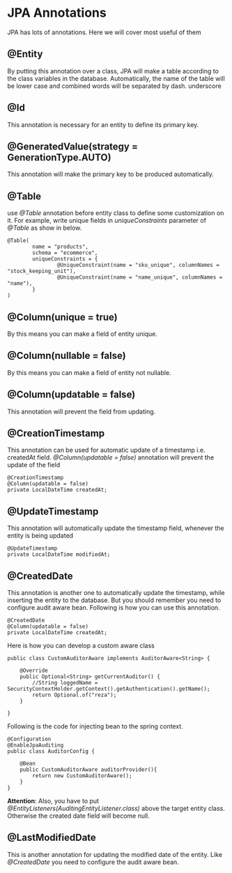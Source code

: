 # JPA Annotations

JPA has lots of annotations. Here we will cover most useful of them

## @Entity
By putting this annotation over a class, JPA will make a table according to the class variables in the database. Automatically, the name of the table will be lower case and combined words will be separated by dash.
underscore
## @Id 
This annotation is necessary for an entity to define its primary key.

## @GeneratedValue(strategy = GenerationType.AUTO)
This annotation will make the primary key to be produced automatically.

## @Table
use _@Table_ annotation before entity class to define some customization on it.
For example, write unique fields in _uniqueConstraints_ parameter of _@Table_ as show in below.

```
@Table(
        name = "products",
        schema = "ecommerce",
        uniqueConstraints = {
                @UniqueConstraint(name = "sku_unique", columnNames = "stock_keeping_unit"),
                @UniqueConstraint(name = "name_unique", columnNames = "name"),
        }
)
```
## @Column(unique = true)
By this means you can make a field of entity unique.

## @Column(nullable = false)
By this means you can make a field of entity not nullable.

## @Column(updatable = false)
This annotation will prevent the field from updating.

## @CreationTimestamp
This annotation can be used for automatic update of a timestamp i.e. createdAt field. _@Column(updatable = false)_ annotation will prevent the update of the field
```
@CreationTimestamp
@Column(updatable = false)
private LocalDateTime createdAt;
```

## @UpdateTimestamp
This annotation will automatically update the timestamp field, whenever the entity is being updated
```
@UpdateTimestamp
private LocalDateTime modifiedAt;
```

## @CreatedDate
This annotation is another one to automatically update the timestamp, while inserting the entity to the database. But you should remember you need to configure audit aware bean.
Following is how you can use this annotation.
```
@CreatedDate
@Column(updatable = false)
private LocalDateTime createdAt;
```
Here is how you can develop a custom aware class

```
public class CustomAuditorAware implements AuditorAware<String> {

    @Override
    public Optional<String> getCurrentAuditor() {
        //String loggedName = SecurityContextHolder.getContext().getAuthentication().getName();
        return Optional.of("reza");
    }

}
```
Following is the code for injecting bean to the spring context.
```
@Configuration
@EnableJpaAuditing
public class AuditorConfig {

    @Bean
    public CustomAuditorAware auditorProvider(){
        return new CustomAuditorAware();
    }
}
```

**Attention**: Also, you have to put _@EntityListeners(AuditingEntityListener.class)_ above the target entity class. Otherwise the created date field will become null.

## @LastModifiedDate
This is another annotation for updating the modified date of the entity. Like _@CreatedDate_ you need to configure the audit aware bean.

